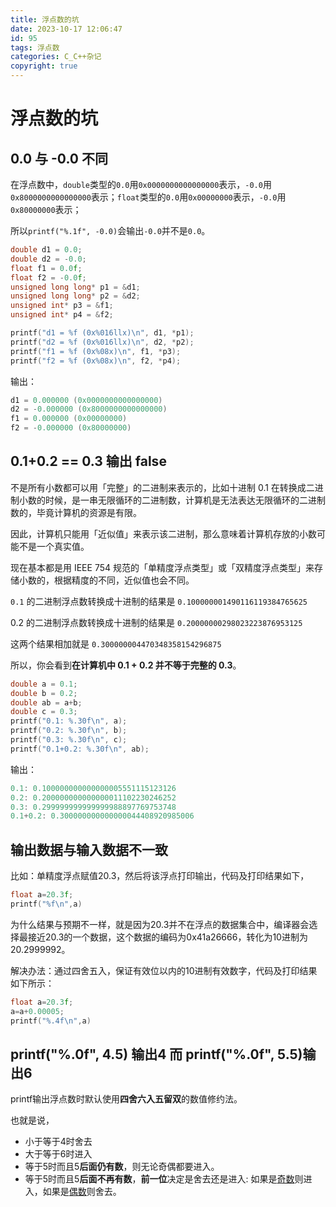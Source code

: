 ```yaml
---
title: 浮点数的坑
date: 2023-10-17 12:06:47
id: 95
tags: 浮点数
categories: C_C++杂记
copyright: true
---
```

# 浮点数的坑

## 0.0 与 -0.0 不同

在浮点数中，`double`类型的`0.0`用`0x0000000000000000`表示，`-0.0`用`0x8000000000000000`表示；`float`类型的`0.0`用`0x00000000`表示，`-0.0`用`0x80000000`表示；

所以`printf("%.1f", -0.0)`会输出`-0.0`并不是`0.0`。

```c
double d1 = 0.0;
double d2 = -0.0;
float f1 = 0.0f;
float f2 = -0.0f;
unsigned long long* p1 = &d1;
unsigned long long* p2 = &d2;
unsigned int* p3 = &f1;
unsigned int* p4 = &f2;

printf("d1 = %f (0x%016llx)\n", d1, *p1);
printf("d2 = %f (0x%016llx)\n", d2, *p2);
printf("f1 = %f (0x%08x)\n", f1, *p3);
printf("f2 = %f (0x%08x)\n", f2, *p4);
```

输出：
```c
d1 = 0.000000 (0x0000000000000000)         
d2 = -0.000000 (0x8000000000000000)        
f1 = 0.000000 (0x00000000)                 
f2 = -0.000000 (0x80000000) 
```



## 0.1+0.2 == 0.3 输出 false

不是所有小数都可以用「完整」的二进制来表示的，比如十进制 0.1 在转换成二进制小数的时候，是一串无限循环的二进制数，计算机是无法表达无限循环的二进制数的，毕竟计算机的资源是有限。

因此，计算机只能用「近似值」来表示该二进制，那么意味着计算机存放的小数可能不是一个真实值。

现在基本都是用 IEEE 754 规范的「单精度浮点类型」或「双精度浮点类型」来存储小数的，根据精度的不同，近似值也会不同。

`0.1` 的二进制浮点数转换成十进制的结果是 `0.100000001490116119384765625`

0.2 的二进制浮点数转换成十进制的结果是 `0.20000000298023223876953125`

这两个结果相加就是 `0.300000004470348358154296875`

所以，你会看到**在计算机中 0.1 + 0.2 并不等于完整的 0.3**。

```c
double a = 0.1;
double b = 0.2;
double ab = a+b;
double c = 0.3;
printf("0.1: %.30f\n", a);
printf("0.2: %.30f\n", b);
printf("0.3: %.30f\n", c);
printf("0.1+0.2: %.30f\n", ab);
```

输出：

```c
0.1: 0.100000000000000005551115123126    
0.2: 0.200000000000000011102230246252    
0.3: 0.299999999999999988897769753748    
0.1+0.2: 0.300000000000000044408920985006
```

## 输出数据与输入数据不一致

比如：单精度浮点赋值20.3，然后将该浮点打印输出，代码及打印结果如下，

```c
float a=20.3f;
printf("%f\n",a)
```

为什么结果与预期不一样，就是因为20.3并不在浮点的数据集合中，编译器会选择最接近20.3的一个数据，这个数据的编码为0x41a26666，转化为10进制为20.2999992。

解决办法：通过四舍五入，保证有效位以内的10进制有效数字，代码及打印结果如下所示：

```c
float a=20.3f;
a=a+0.00005;
printf("%.4f\n",a)
```



## printf("%.0f", 4.5) 输出4 而 printf("%.0f", 5.5)输出6

printf输出浮点数时默认使用**四舍六入五留双**的数值修约法。

也就是说，

- 小于等于4时舍去
- 大于等于6时进入
- 等于5时而且5**后面仍有数**，则无论奇偶都要进入。
- 等于5时而且5**后面不再有数**，**前一位**决定是舍去还是进入: 如果是[奇数](https://zh.wikipedia.org/wiki/奇數和偶數)则进入，如果是[偶数](https://zh.wikipedia.org/wiki/奇數和偶數)则舍去。

